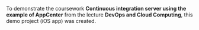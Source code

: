 To demonstrate the coursework **Continuous integration server using the example of AppCenter** from the lecture **DevOps and Cloud Computing**, this demo project (iOS app) was created.
